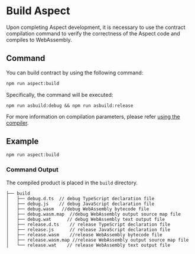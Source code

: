 # Build Aspect
Upon completing Aspect development, it is necessary to use the contract compilation command to verify the correctness
of the Aspect code and compiles to WebAssembly.

## Command

You can build contract by using the following command:

```bash
npm run aspect:build
```
Specifically, the command will be executed:
```shell
npm run asbuild:debug && npm run asbuild:release
```
For more information on compilation parameters, please refer [using the compiler](https://assemblyscript.bootcss.com/compiler.html#compiler-options).


## Example

```shell
npm run aspect:build
```

### Command Output

The compiled product is placed in the `build` directory.
```shell
├── build
│   ├── debug.d.ts  // debug TypeScript declaration file
│   ├── debug.js    // debug JavaScript declaration file
│   ├── debug.wasm   //debug WebAssembly bytecode file
│   ├── debug.wasm.map  //debug WebAssembly output source map file
│   ├── debug.wat      // debug WebAssembly text output file
│   ├── release.d.ts    // release TypeScript declaration file
│   ├── release.js      // release JavaScript declaration file
│   ├── release.wasm    //release WebAssembly bytecode file
│   ├── release.wasm.map //release WebAssembly output source map file
│   └── release.wat    // release WebAssembly text output file

```
